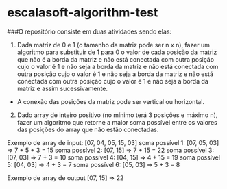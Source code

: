 # escalasoft-algorithm-test

###O repositório consiste em duas atividades sendo elas:

  1) Dada matriz de 0 e 1 (o tamanho da matriz pode ser n x n), fazer um algoritmo para substituir de 1 para 0
  o valor de cada posição da matriz que não é a borda da matriz e não está conectada com outra posição cujo
  o valor é 1 e não seja a borda da matriz e não está conectada com outra posição cujo o valor é 1 e não seja a
  borda da matriz e não está conectada com outra posição cujo o valor é 1 e não seja a borda da matriz e assim
  sucessivamente.

  - A conexão das posições da matriz pode ser vertical ou horizontal.

  2) Dado array de inteiro positivo (no mínimo terá 3 posições e máximo n), fazer um algoritmo que retorne a
  maior soma possível entre os valores das posições do array que não estão conectadas.  
  
  Exemplo de array de input:  [07, 04, 05, 15, 03]
  soma possível 1: [07, 05, 03] => 7 + 5 + 3 = 15
  soma possível 2: [07, 15] => 7 + 15 = 22
  soma possível 3: [07, 03] => 7 + 3 = 10
  soma possível 4: [04, 15] => 4 + 15 = 19
  soma possível 5: [04, 03] => 4 + 3 = 7
  soma possível 6: [05, 03] => 5 + 3 = 8
  
  Exemplo de array de output [07, 15] => 22
